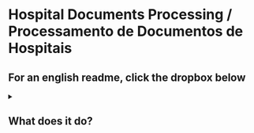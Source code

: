# Hospital Documents Processing / Processamento de Documentos de Hospitais

## For an english readme, click the dropbox below

<details>
<Summary><h2>What does it do?</h3></Summary>

This project aims to simulate a hospital program that receives images and pdf files from photos their patient's or an employee sends them.

Let's assume 2 test cases, one for a prescription and one for a form with the patient's information.

The prescription should look like this:

![prescription]("https://raw.githubusercontent.com/vinisavordelli/Hospital-Document-Parser/main/imgs/pre_1.jpg")

The output should be something like this:

```sh
{
    "doctor_info": "John Smith, M.D\n2 Non-Important Street,\nNew York, Phone (000)-111-2222",
    "patient_name": "Marta Sharapova",
    "address": "9 tennis court, new Russia, DC",
    "prescription": "Prednisone 20 mg\nLialda 2.4 gram",
    "directions": "Prednisone, Taper 5 mg every 3 days,\nFinish in 2.45 weeks |\nLtalda - take 2 pill everyday for 1 month",
    "refill": "2 times"
}
```

The patient details form should look like this:

![First Page of Patient Details]("./imgs/pd_1-1.jpg")
![Second Page of Patient Details]("./imgs/pd_1-2.jpg")

And the result should be:

```sh
{
    "issue_date": "17/12/2020",
    "patient_name": "Kathy Crawford",
    "patient_birth_date": "May 6 1972",
    "patient_phone_number": "(737) 988-0851",
    "patient_address": "9264 Ash Dr 95\nNew York City, 10005 '\nUnited States",
    "patient_weight": "95",
    "patient_height": "190",
    "emergency_contact": "Simeone Crawford 9266 Ash Dr\nNew York City, New York, 10005\nome phone United States\n(990) 375-4621\nWork phone",
    "chicken_pox": "IMMUNE",
    "measles": "IMMUNE",
    "hepatitis_b_vaccitation": "Yes",
    "medical_problems": "Migraine",
    "has_insurance": "Yes",
    "insurance_provider": "Random insuarance Company",
    "insurance_policy_number": "7115207313",
    "allergies": "Peanuts",
    "regular_medications": "Triptans",
    "clinic_address": "4789 Bollinger Rd\nJersey City, New Jersey, 07030",
    "Expiry_date": "30 December 2020"
}
```

Keep in mind those keys could be more segmented, but it is just an idea.

<details>
<Summary>How does it Work?</Summary>

For a satisfactory result the process takes multiple steps:

1. The first step requires the user to provide the file path and the type of the document.
   This can be done by running the proper files or you can use one my scripts, which we will talk about later.

2. If the file is a pdf, the second step will be transforming this pdf into an image(or images).

3. With the images ready, the program will reprocess the image as it can have shadows, blurs and other things that can make it hard to read the image.
   The result from the prescription I showed earlier should look like this:
   ![processed prescription]('./imgs/processed_pre_1.png')

4. With that done, it's time to get the text from that image.

5. The information is not usefull as it is now, so we will arrange it in an object and remove any noise from it. As the result comes a little dirty like in the text below (taken from the patient details showed early)

```py
17/12/2020



Patient Medical Record





Patient Information Birth Date
Kathy Crawford May 6 1972
(737) 988-0851 Weight’
9264 Ash Dr 95
New York City, 10005 '
United States Height:
190
In Casc of Emergency
a _
Simeone Crawford 9266 Ash Dr
H New York City, New York, 10005
ome phone United States
(990) 375-4621
Work phone
Genera! Medical History
LT

nn
ch LT a

Chicken Pox (Varicella): Measies:

IMMUNE IMMUNE

Have you had the Hepatitis B vaccination?

No

List any Medical Problems (asthma, seizures, headaches):

Migraine






ff Name of Insurance Company:
fs Random insuarance Company
F . Policy Number:

7115207313

Do you have medical insurance?

Yes.

Medical Insurance Details

List any allergies:
Peanuts

List any medication taken regularly:

Triptans



4789 Bollinger Rd
Jersey City, New Jersey, 07030

Expiry Date:
30 December 2020
```

6. Done, the Program Should have extracted all the useful data.

</details>

<details>
<Summary>How Can You test it?</Summary>
It is quite simple, first you need to clone this repository:

```sh
git clone
```

After that, open the repository you just cloned.

```sh
code ./
```

Install the necessery packages

```sh
make install
```

You're all set. I left three make commands ready

```sh
make test # Runs all project tests
make start #Starts the API in a localserver
make run #Starts the application through the terminal
```

Running the Project with `make run`:

![Make Run]('./imgs/run.gif')

Using it with make start and postman:

![Playing With the Project in Postman]('./imgs/start.gif')

</details>
